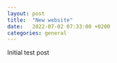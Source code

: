 ```yaml
---
layout: post
title:  "New website"
date:   2022-07-02 07:33:00 +0200
categories: general
---
```

Initial test post
